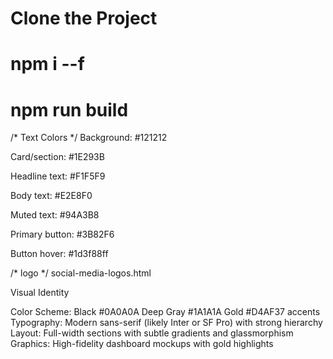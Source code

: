  # Clone the Project 

 <!--  npm i --f   -->
 # npm i --f 

 <!-- Build project  -->

 # npm run build 

 <!-- text  -->
 /* Text Colors */
Background: #121212

Card/section: #1E293B

Headline text: #F1F5F9

Body text: #E2E8F0

Muted text: #94A3B8

Primary button: #3B82F6

Button hover: #1d3f88ff

 /* logo */
social-media-logos.html


Visual Identity

Color Scheme: Black #0A0A0A
Deep Gray #1A1A1A
Gold #D4AF37 accents
Typography: Modern sans-serif (likely Inter or SF Pro) with strong hierarchy
Layout: Full-width sections with subtle gradients and glassmorphism
Graphics: High-fidelity dashboard mockups with gold highlights











































































































































































































































































































































































































































































































































































